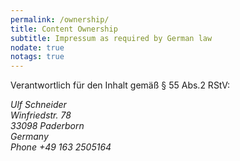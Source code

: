 ```yaml
---
permalink: /ownership/
title: Content Ownership
subtitle: Impressum as required by German law
nodate: true
notags: true
---
```

Verantwortlich für den Inhalt gemäß § 55 Abs.2 RStV:

<address class="mrt">
Ulf Schneider<br>
Winfriedstr. 78<br>
33098 Paderborn<br>
Germany<br>
Phone +49 163 2505164
</address>